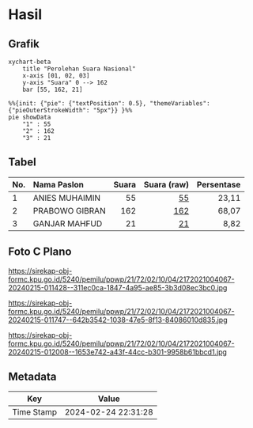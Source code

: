 # Hasil

## Grafik

```mermaid
xychart-beta
    title "Perolehan Suara Nasional"
    x-axis [01, 02, 03]
    y-axis "Suara" 0 --> 162
    bar [55, 162, 21]
```

```mermaid
%%{init: {"pie": {"textPosition": 0.5}, "themeVariables": {"pieOuterStrokeWidth": "5px"}} }%%
pie showData
    "1" : 55
    "2" : 162
    "3" : 21
```

## Tabel

| No. | Nama Paslon    | Suara | Suara (raw) | Persentase |
|:--- |:-------------- | -----:| -----------:| ----------:|
| 1   | ANIES MUHAIMIN | 55    | [55][p-1]   | 23,11      |
| 2   | PRABOWO GIBRAN | 162   | [162][p-2]  | 68,07      |
| 3   | GANJAR MAHFUD  | 21    | [21][p-3]   | 8,82       |


[p-1]: https://github.com/gigit-pemilu/pemilu-2024/blob/main/pilpres/hitung-suara/sub/21-kepulauan-riau/sub/72-kota-tanjung-pinang/sub/02-tanjung-pinang-timur/sub/1004-batu-ix/sub/067-tps/sub/paslon-1.txt
[p-2]: https://github.com/gigit-pemilu/pemilu-2024/blob/main/pilpres/hitung-suara/sub/21-kepulauan-riau/sub/72-kota-tanjung-pinang/sub/02-tanjung-pinang-timur/sub/1004-batu-ix/sub/067-tps/sub/paslon-2.txt
[p-3]: https://github.com/gigit-pemilu/pemilu-2024/blob/main/pilpres/hitung-suara/sub/21-kepulauan-riau/sub/72-kota-tanjung-pinang/sub/02-tanjung-pinang-timur/sub/1004-batu-ix/sub/067-tps/sub/paslon-3.txt

## Foto C Plano

https://sirekap-obj-formc.kpu.go.id/5240/pemilu/ppwp/21/72/02/10/04/2172021004067-20240215-011428--311ec0ca-1847-4a95-ae85-3b3d08ec3bc0.jpg

https://sirekap-obj-formc.kpu.go.id/5240/pemilu/ppwp/21/72/02/10/04/2172021004067-20240215-011747--642b3542-1038-47e5-8f13-84086010d835.jpg

https://sirekap-obj-formc.kpu.go.id/5240/pemilu/ppwp/21/72/02/10/04/2172021004067-20240215-012008--1653e742-a43f-44cc-b301-9958b61bbcd1.jpg


## Metadata

| Key        | Value               |
| ---------- | ------------------- |
| Time Stamp | 2024-02-24 22:31:28 |



